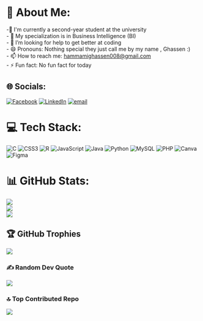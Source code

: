 # 💫 About Me:

-🌱 I'm currently a second-year student at the university<br>- 🔭 My specialization is in Business Intelligence (BI)<br>- 🤔 I’m looking for help to get better at coding<br>- 😄 Pronouns: Nothing special they just call me by my name , Ghassen :)<br>- 📫 How to reach me: hammamighassen008@gmail.com<br>- ⚡ Fun fact: No fun fact for today


## 🌐 Socials:
[![Facebook](https://img.shields.io/badge/Facebook-%231877F2.svg?logo=Facebook&logoColor=white)](https://facebook.com/https://www.facebook.com/ghassen.hammami.3705) [![LinkedIn](https://img.shields.io/badge/LinkedIn-%230077B5.svg?logo=linkedin&logoColor=white)](https://www.linkedin.com/in/ghassen-hammami-7188b6320/) 
[![email](https://img.shields.io/badge/Email-D14836?logo=gmail&logoColor=white)](mailto:hammamighassen008@gmail.com) 

# 💻 Tech Stack:
![C](https://img.shields.io/badge/c-%2300599C.svg?style=for-the-badge&logo=c&logoColor=white) ![CSS3](https://img.shields.io/badge/css3-%231572B6.svg?style=for-the-badge&logo=css3&logoColor=white) ![R](https://img.shields.io/badge/r-%23276DC3.svg?style=for-the-badge&logo=r&logoColor=white) ![JavaScript](https://img.shields.io/badge/javascript-%23323330.svg?style=for-the-badge&logo=javascript&logoColor=%23F7DF1E) ![Java](https://img.shields.io/badge/java-%23ED8B00.svg?style=for-the-badge&logo=openjdk&logoColor=white) ![Python](https://img.shields.io/badge/python-3670A0?style=for-the-badge&logo=python&logoColor=ffdd54) ![MySQL](https://img.shields.io/badge/mysql-4479A1.svg?style=for-the-badge&logo=mysql&logoColor=white) ![PHP](https://img.shields.io/badge/php-%23777BB4.svg?style=for-the-badge&logo=php&logoColor=white) ![Canva](https://img.shields.io/badge/Canva-%2300C4CC.svg?style=for-the-badge&logo=Canva&logoColor=white) ![Figma](https://img.shields.io/badge/figma-%23F24E1E.svg?style=for-the-badge&logo=figma&logoColor=white)
# 📊 GitHub Stats:
![](https://github-readme-stats.vercel.app/api?username=Hammami-Ghassen&theme=dark&hide_border=false&include_all_commits=true&count_private=true)<br/>
![](https://nirzak-streak-stats.vercel.app/?user=Hammami-Ghassen&theme=dark&hide_border=false)<br/>
![](https://github-readme-stats.vercel.app/api/top-langs/?username=Hammami-Ghassen&theme=dark&hide_border=false&include_all_commits=true&count_private=true&layout=compact)

## 🏆 GitHub Trophies
![](https://github-profile-trophy.vercel.app/?username=Hammami-Ghassen&theme=radical&no-frame=false&no-bg=true&margin-w=4)

### ✍️ Random Dev Quote
![](https://quotes-github-readme.vercel.app/api?type=horizontal&theme=dark)

### 🔝 Top Contributed Repo
![](https://github-contributor-stats.vercel.app/api?username=Hammami-Ghassen&limit=5&theme=dark&combine_all_yearly_contributions=true)

<!-- Proudly created with GPRM ( https://gprm.itsvg.in ) -->
